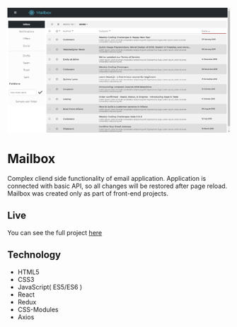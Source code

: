 ![alt text](https://raw.githubusercontent.com/Marek-Barela/Mailbox/master/src/images/mailbox.png)

# Mailbox

Complex cliend side functionality of email application.
Application is connected with basic API, so all changes will be restored after page reload.
Mailbox was created only as part of front-end projects.

## Live

You can see the full project [here](https://agitated-nobel-aff5f8.netlify.com/)

## Technology

- HTML5
- CSS3
- JavaScript( ES5/ES6 )
- React
- Redux
- CSS-Modules
- Axios
